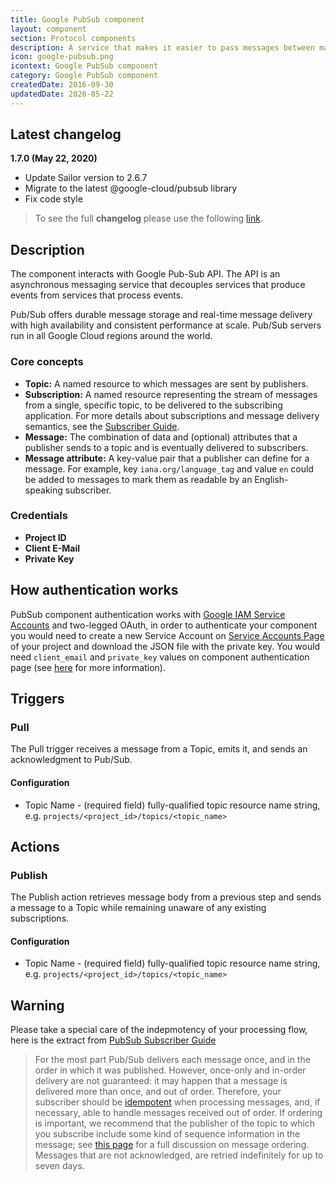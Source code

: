 ```yaml
---
title: Google PubSub component
layout: component
section: Protocol components
description: A service that makes it easier to pass messages between machines and to collect data from IoT-devices.
icon: google-pubsub.png
icontext: Google PubSub component
category: Google PubSub component
createdDate: 2016-09-30
updatedDate: 2020-05-22
---
```


## Latest changelog

**1.7.0 (May 22, 2020)**

* Update Sailor version to 2.6.7
* Migrate to the latest @google-cloud/pubsub library
* Fix code style

> To see the full **changelog** please use the following [link](/components/google-pubsub/changelog).

## Description

The component interacts with Google Pub-Sub API. The API is an asynchronous messaging service that decouples services that produce events from services that process events.

Pub/Sub offers durable message storage and real-time message delivery with high availability and consistent performance at scale. Pub/Sub servers run in all Google Cloud regions around the world.

### Core concepts

- **Topic:** A named resource to which messages are sent by publishers.
- **Subscription:** A named resource representing the stream of messages from a single, specific topic, to be delivered to the subscribing application. For more details about subscriptions and message delivery semantics, see the [Subscriber Guide](https://cloud.google.com/pubsub/subscriber).
- **Message:** The combination of data and (optional) attributes that a publisher sends to a topic and is eventually delivered to subscribers.
- **Message attribute:** A key-value pair that a publisher can define for a message. For example, key `iana.org/language_tag` and value `en` could be added to messages to mark them as readable by an English-speaking subscriber.

### Credentials

*   **Project ID**
*   **Client E-Mail**
*   **Private Key**

## How authentication works

PubSub component authentication works with
[Google IAM Service Accounts](https://developers.google.com/identity/protocols/OAuth2ServiceAccount)
and two-legged OAuth, in order to authenticate your component you would
need to create a new Service Account on [Service Accounts Page](https://console.developers.google.com/permissions/serviceaccounts)
 of your project and download the JSON file with the private key.
 You would need ``client_email`` and ``private_key`` values
 on component authentication page (see [here](https://github.com/google/google-api-nodejs-client#using-jwt-service-tokens)
 for more information).


## Triggers

### Pull

The Pull trigger receives a message from a Topic, emits it, and sends an acknowledgment to Pub/Sub.

#### Configuration

- Topic Name - (required field) fully-qualified topic resource name string, e.g. `projects/<project_id>/topics/<topic_name>`

## Actions

### Publish

The Publish action retrieves message body from a previous step and sends a message to a Topic while remaining unaware of any existing subscriptions.

#### Configuration

- Topic Name - (required field) fully-qualified topic resource name string, e.g. `projects/<project_id>/topics/<topic_name>`

## Warning

Please take a special care of the indepmotency of your processing flow, here is the extract from [PubSub Subscriber Guide](https://cloud.google.com/pubsub/docs/subscriber)

> For the most part Pub/Sub delivers each message once, and in the order in which it was published. However, once-only and in-order delivery are not guaranteed: it may happen that a message is delivered more than once, and out of order. Therefore, your subscriber should be [idempotent](http://en.wikipedia.org/wiki/Idempotence#Computer_science_meaning) when processing messages, and, if necessary, able to handle messages received out of order. If ordering is important, we recommend that the publisher of the topic to which you subscribe include some kind of sequence information in the message; see [this page](https://cloud.google.com/pubsub/ordering) for a full discussion on message ordering. Messages that are not acknowledged, are retried indefinitely for up to seven days.
